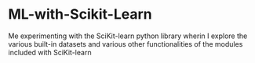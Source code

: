 # ML-with-Scikit-Learn
Me experimenting with the SciKit-learn python library wherin I explore the various built-in datasets and various other functionalities of the modules included with SciKit-learn
